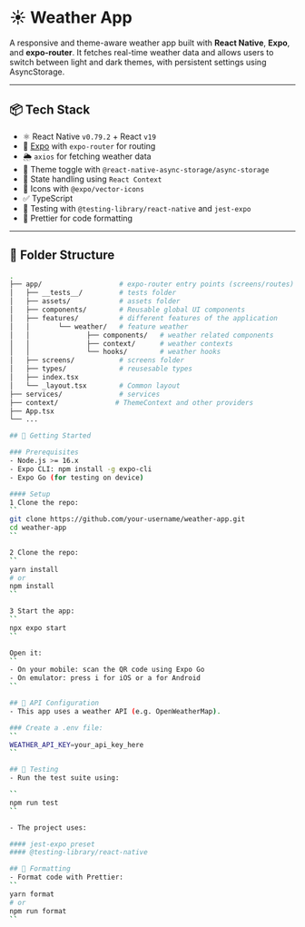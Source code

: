 # ☀️ Weather App

A responsive and theme-aware weather app built with **React Native**, **Expo**, and **expo-router**. It fetches real-time weather data and allows users to switch between light and dark themes, with persistent settings using AsyncStorage.

---

## 📦 Tech Stack

- ⚛️ React Native `v0.79.2` + React `v19`
- 🚀 [Expo](https://expo.dev/) with `expo-router` for routing
- 🌦️ `axios` for fetching weather data
- 🌙 Theme toggle with `@react-native-async-storage/async-storage`
- 🧠 State handling using `React Context`
- 🎨 Icons with `@expo/vector-icons`
- ✅ TypeScript
- 🧪 Testing with `@testing-library/react-native` and `jest-expo`
- 🧹 Prettier for code formatting

---

## 📁 Folder Structure

```bash
.
├── app/                   # expo-router entry points (screens/routes)
│   ├── __tests__/         # tests folder
│   ├── assets/            # assets folder
│   ├── components/        # Reusable global UI components
│   ├── features/          # different features of the application
│   │       └── weather/   # feature weather 
│   │              ├── components/   # weather related components
│   │              ├── context/      # weather contexts 
│   │              └── hooks/        # weather hooks
│   ├── screens/           # screens folder
│   ├── types/             # reusesable types 
│   ├── index.tsx          
│   └── _layout.tsx        # Common layout
├── services/              # services 
├── context/              # ThemeContext and other providers
├── App.tsx              
└── ...

## 🚀 Getting Started

### Prerequisites
- Node.js >= 16.x
- Expo CLI: npm install -g expo-cli
- Expo Go (for testing on device)

#### Setup
1 Clone the repo:
``
git clone https://github.com/your-username/weather-app.git
cd weather-app
``

2 Clone the repo:
``
yarn install
# or
npm install
``

3 Start the app:
``
npx expo start
``

Open it:
``
- On your mobile: scan the QR code using Expo Go
- On emulator: press i for iOS or a for Android
``

## 🔌 API Configuration
- This app uses a weather API (e.g. OpenWeatherMap).

### Create a .env file:
``
WEATHER_API_KEY=your_api_key_here
``

## 🧪 Testing
- Run the test suite using:

``
npm run test
``

- The project uses:

#### jest-expo preset
#### @testing-library/react-native

## 🎨 Formatting
- Format code with Prettier:
``
yarn format
# or
npm run format
``